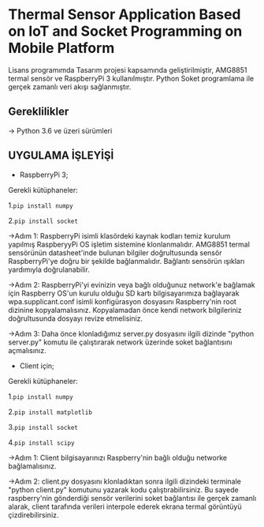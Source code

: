 # Thermal Sensor Application Based on IoT and Socket Programming on Mobile Platform
 Lisans programımda Tasarım projesi kapsamında geliştirilmiştir, AMG8851 termal sensör ve RaspberryPi  3 kullanılmıştır. Python Soket programlama ile gerçek zamanlı veri akışı sağlanmıştır.

## Gereklilikler
-> Python 3.6 ve üzeri sürümleri

## UYGULAMA İŞLEYİŞİ

* RaspberryPi 3;

Gerekli kütüphaneler:

1.```pip install numpy```

2.```pip install socket```

->Adım 1: RaspberryPi isimli klasördeki kaynak kodları temiz kurulum yapılmış RaspberyyPi OS işletim sistemine klonlanmalıdır. AMG8851 termal sensörünün datasheet'inde bulunan bilgiler doğrultusunda sensör RaspberryPi'ye doğru bir şekilde bağlanmalıdır. Bağlantı sensörün ışıkları yardımıyla doğrulanabilir.

->Adım 2: RaspberryPi'yi evinizin veya bağlı olduğunuz network'e bağlamak için Raspberry OS'un kurulu olduğu SD kartı bilgisayarımıza bağlayarak wpa.supplicant.conf isimli konfigürasyon dosyasını Raspberry'nin root dizinine kopyalamalısınız. Kopyalamadan önce kendi network bilgileriniz doğrultusunda dosyayı revize etmelisiniz.

->Adım 3: Daha önce klonladığımız server.py dosyasını ilgili dizinde "python server.py" komutu ile çalıştırarak network üzerinde soket bağlantısını açmalısınız.

* Client için;

Gerekli kütüphaneler:

1.```pip install numpy```

2.```pip install matplotlib```

3.```pip install socket```

4.```pip install scipy```

->Adım 1: Client bilgisayarınızı Raspberry'nin bağlı olduğu networke bağlamalısınız.

->Adım 2: client.py dosyasını klonladıktan sonra ilgili dizindeki terminale "python client.py" komutunu yazarak kodu çalıştırabilirsiniz. Bu sayede raspberry'nin
gönderdiği sensör verilerini soket bağlantısı ile gerçek zamanlı alarak, client tarafında verileri interpole ederek ekrana termal görüntüyü çizdirebilirsiniz.

